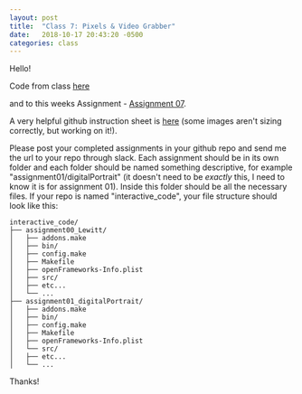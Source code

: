 ```yaml
---
layout: post
title:  "Class 7: Pixels & Video Grabber"
date:   2018-10-17 20:43:20 -0500
categories: class
---
```


Hello!

Code from class [here](https://github.com/ajbajb/ARTTECH3135-fall2018/tree/master/code_day07)

and to this weeks Assignment - [Assignment 07](https://ajbajb.github.io/ARTTECH3135-fall2018/assignments/07a).

A very helpful github instruction sheet is [here](https://github.com/ajbajb/ARTTECH3135-fall2018/blob/master/lessons2018/usingGithub.md) (some images aren't sizing correctly, but working on it!).

Please post your completed assignments in your github repo and send me the url to your repo through slack.
Each assignment should be in its own folder and each folder should be named something descriptive, for example "assignment01/digitalPortrait" (it doesn't need to be _exactly_ this, I need to know it is for assignment 01). Inside this folder should be all the necessary files.
If your repo is named "interactive_code", your file structure should look like this:

```
interactive_code/
├── assignment00_Lewitt/
│   ├── addons.make
│   ├── bin/
│   ├── config.make
│   ├── Makefile
│   ├── openFrameworks-Info.plist
│   ├── src/
│   ├── etc...
│   └── ...
├── assignment01_digitalPortrait/
│   ├── addons.make
│   ├── bin/
│   ├── config.make
│   ├── Makefile
│   ├── openFrameworks-Info.plist
│   └── src/
│   ├── etc...
│   └── ...
```

Thanks!
